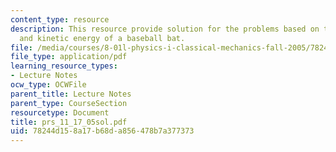 ```yaml
---
content_type: resource
description: This resource provide solution for the problems based on the momentum
  and kinetic energy of a baseball bat.
file: /media/courses/8-01l-physics-i-classical-mechanics-fall-2005/78244d158a17b68da856478b7a377373_prs_11_17_05sol.pdf
file_type: application/pdf
learning_resource_types:
- Lecture Notes
ocw_type: OCWFile
parent_title: Lecture Notes
parent_type: CourseSection
resourcetype: Document
title: prs_11_17_05sol.pdf
uid: 78244d15-8a17-b68d-a856-478b7a377373
---
```

